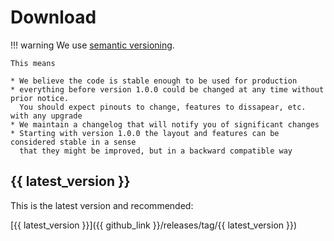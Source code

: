 # Download

!!! warning
    We use [semantic versioning](https://semver.org/).
    
    This means
    
    * We believe the code is stable enough to be used for production
    * everything before version 1.0.0 could be changed at any time without prior notice.
      You should expect pinouts to change, features to dissapear, etc. with any upgrade
    * We maintain a changelog that will notify you of significant changes
    * Starting with version 1.0.0 the layout and features can be considered stable in a sense
      that they might be improved, but in a backward compatible way

## {{ latest_version }}

This is the latest version and recommended:

[{{ latest_version }}]({{ github_link }}/releases/tag/{{ latest_version }})